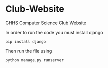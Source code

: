 # Club-Website
GHHS Computer Science Club Website

In order to run the code you must install django

```pip install django```

Then run the file using

```python manage.py runserver```
